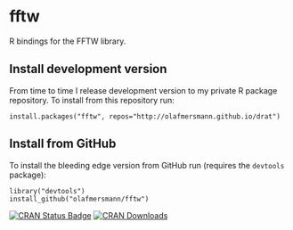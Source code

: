 # fftw
R bindings for the FFTW library.

## Install development version

From time to time I release development version to my private R package repository. 
To install from this repository run:

```splus
install.packages("fftw", repos="http://olafmersmann.github.io/drat")
```

## Install from GitHub

To install the bleeding edge version from GitHub run (requires the `devtools`
package):

```splus
library("devtools")
install_github("olafmersmann/fftw")
```

[![CRAN Status Badge](http://www.r-pkg.org/badges/version/fftw)](https://cran.r-project.org/package=fftw)
[![CRAN Downloads](http://cranlogs.r-pkg.org/badges/fftw)](https://cran.r-project.org/package=fftw)
